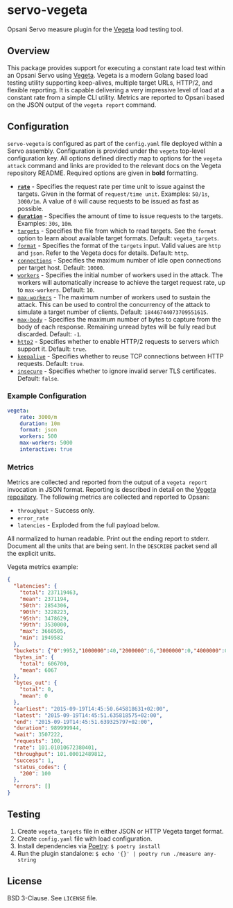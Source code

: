 # servo-vegeta

Opsani Servo measure plugin for the [Vegeta](https://github.com/tsenart/vegeta) load testing tool.

## Overview

This package provides support for executing a constant rate load test within an Opsani Servo using [Vegeta](https://github.com/tsenart/vegeta). Vegeta is a modern Golang based load testing utility supporting keep-alives, multiple target URLs, HTTP/2, and flexible reporting. It is capable delivering a very impressive level of load at a constant rate from a simple CLI utility. Metrics are reported to Opsani based on the JSON output of the `vegeta report` command.

## Configuration

`servo-vegeta` is configured as part of the `config.yaml` file deployed within a Servo assembly. Configuration is provided under the `vegeta` top-level configuration key. All options defined directly map to options for the `vegeta attack` command and links are provided to the  relevant docs on the Vegeta repository README. Required options are given in **bold** formatting.

* [**`rate`**](https://github.com/tsenart/vegeta#-rate) - Specifies the request rate per time unit to issue against the targets. Given in the format of `request/time unit`. Examples: `50/1s`, `3000/1m`. A value of `0` will cause requests to be issued as fast as possible.
* [**`duration`**](https://github.com/tsenart/vegeta#-duration) - Specifies the amount of time to issue requests to the targets. Examples: `30s`, `10m`.
* [`targets`](https://github.com/tsenart/vegeta#-targets) - Specifies the file from which to read targets. See the `format` option to learn about available target formats. Default: `vegeta_targets`.
* [`format`](https://github.com/tsenart/vegeta#-format) - Specifies the format of the `targets` input. Valid values are `http` and `json`. Refer to the Vegeta docs for details. Default: `http`.
* [`connections`](https://github.com/tsenart/vegeta#-connections) - Specifies the maximum number of idle open connections per target host. Default: `10000`.
* [`workers`](https://github.com/tsenart/vegeta#-workers) - Specifies the initial number of workers used in the attack. The workers will automatically increase to achieve the target request rate, up to `max-workers`. Default: `10`.
* [`max-workers`](https://github.com/tsenart/vegeta#-max-workers) - The maximum number of workers used to sustain the attack. This can be used to control the concurrency of the attack to simulate a target number of clients. Default: `18446744073709551615`.
* [`max-body`](https://github.com/tsenart/vegeta/blob/master/README.md#-max-body) - Specifies the maximum number of bytes to capture from the body of each response. Remaining unread bytes will be fully read but discarded. Default: `-1`.
* [`http2`](https://github.com/tsenart/vegeta#-http2) - Specifies whether to enable HTTP/2 requests to servers which support it. Default: `true`.
* [`keepalive`](https://github.com/tsenart/vegeta#-keepalive) - Specifies whether to reuse TCP connections between HTTP requests. Default: `true`.
* [`insecure`](https://github.com/tsenart/vegeta#-insecure) - Specifies whether to ignore invalid server TLS certificates. Default: `false`.

### Example Configuration

```yaml
vegeta:
    rate: 3000/m
    duration: 10m
    format: json
    workers: 500
    max-workers: 5000
    interactive: true
```

### Metrics

Metrics are collected and reported from the output of a `vegeta report` invocation in JSON format. Reporting is described in detail on the [Vegeta repository](https://github.com/tsenart/vegeta#report--typetext). The following metrics are collected and reported to Opsani:

* `throughput` - Success only.
* `error_rate`
* `latencies` - Exploded from the full payload below.

All normalized to human readable. Print out the ending report to stderr. Document all the units that are being sent. In the `DESCRIBE` packet send all the explicit units.

Vegeta metrics example:

```json
{
  "latencies": {
    "total": 237119463,
    "mean": 2371194,
    "50th": 2854306,
    "90th": 3228223,
    "95th": 3478629,
    "99th": 3530000,
    "max": 3660505,
    "min": 1949582
  },
  "buckets": {"0":9952,"1000000":40,"2000000":6,"3000000":0,"4000000":0,"5000000":2},
  "bytes_in": {
    "total": 606700,
    "mean": 6067
  },
  "bytes_out": {
    "total": 0,
    "mean": 0
  },
  "earliest": "2015-09-19T14:45:50.645818631+02:00",
  "latest": "2015-09-19T14:45:51.635818575+02:00",
  "end": "2015-09-19T14:45:51.639325797+02:00",
  "duration": 989999944,
  "wait": 3507222,
  "requests": 100,
  "rate": 101.01010672380401,
  "throughput": 101.00012489812,
  "success": 1,
  "status_codes": {
    "200": 100
  },
  "errors": []
}
```

## Testing

1. Create `vegeta_targets` file in either JSON or HTTP Vegeta target format.
2. Create `config.yaml` file with load configuration.
3. Install dependencies via [Poetry](https://github.com/python-poetry/poetry): `$ poetry install`
4. Run the plugin standalone: `$ echo '{}' | poetry run ./measure any-string`

## License

BSD 3-Clause. See `LICENSE` file.

